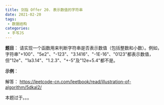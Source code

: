 ```yaml
---
title: 剑指 Offer 20. 表示数值的字符串
date: 2021-02-20
tags:
 - 数据结构
categories:
 - 手写JS
---
```

**题目**：
请实现一个函数用来判断字符串是否表示数值（包括整数和小数）。例如，字符串"+100"、"5e2"、"-123"、"3.1416"、"-1E-16"、"0123"都表示数值，但"12e"、"1a3.14"、"1.2.3"、"+-5"及"12e+5.4"都不是。

**示例**：

解答：
https://leetcode-cn.com/leetbook/read/illustration-of-algorithm/5dkal2/

本题过于。。。